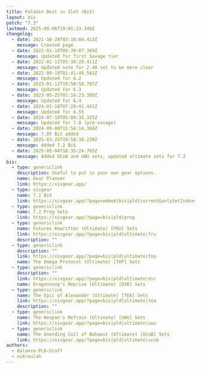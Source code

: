```yaml
---
title: Paladin Best in Slot (BiS)
layout: bis
patch: "7.3"
lastmod: 2025-08-06T19:01:33.340Z
changelog:
  - date: 2021-10-28T03:10:04.413Z
    message: Created page
  - date: 2022-01-10T00:39:07.369Z
    message: Updated for first Savage tier
  - date: 2022-01-11T03:30:20.411Z
    message: Updated note for 2.40 set to be more clear
  - date: 2022-09-19T01:41:49.583Z
    message: Updated for 6.2
  - date: 2023-01-12T19:58:58.707Z
    message: Updated for 6.3
  - date: 2023-05-25T01:16:23.309Z
    message: Updated for 6.4
  - date: 2024-01-18T07:28:41.441Z
    message: Updated for 6.55
  - date: 2024-07-10T05:09:35.325Z
    message: Updated for 7.0 (pre-savage)
  - date: 2024-09-08T15:56:14.384Z
    message: 7.05 BiS added
  - date: 2025-03-25T19:50:38.230Z
    message: Added 7.2 BiS
  - date: 2025-05-04T18:35:24.765Z
    message: Added UCoB and UWU sets, updated ultimate sets for 7.2
bis:
  - type: genericlink
    description: Useful to put in your own gear options.
    name: Gear Planner
    link: https://xivgear.app/
  - type: xivgear
    name: 7.2 BiS
    link: https://xivgear.app/?page=embed|bis|pld|current&onlySetIndex=0
  - type: genericlink
    name: 7.2 Prog Sets
    link: https://xivgear.app/?page=bis|pld|prog
  - type: genericlink
    name: Futures Rewritten (Ultimate) [FRU] Sets
    link: https://xivgear.app/?page=bis|pld|ultimate|fru
    description: ""
  - type: genericlink
    description: ""
    link: https://xivgear.app/?page=bis|pld|ultimate|top
    name: The Omega Protocol (Ultimate) [TOP] Sets
  - type: genericlink
    description: ""
    link: https://xivgear.app/?page=bis|pld|ultimate|dsr
    name: Dragonsong's Reprise (Ultimate) [DSR] Sets
  - type: genericlink
    name: The Epic of Alexander (Ultimate) [TEA] Sets
    link: https://xivgear.app/?page=bis|pld|ultimate|tea
    description: ""
  - type: genericlink
    name: The Weapon's Refrain (Ultimate) [UWU] Sets
    link: https://xivgear.app/?page=bis|pld|ultimate|uwu
  - type: genericlink
    name: The Unending Coil of Bahamut (Ultimate) [UCoB] Sets
    link: https://xivgear.app/?page=bis|pld|ultimate|ucob
authors:
  - Balance-PLD-Staff
  - nikroulah
---
```

